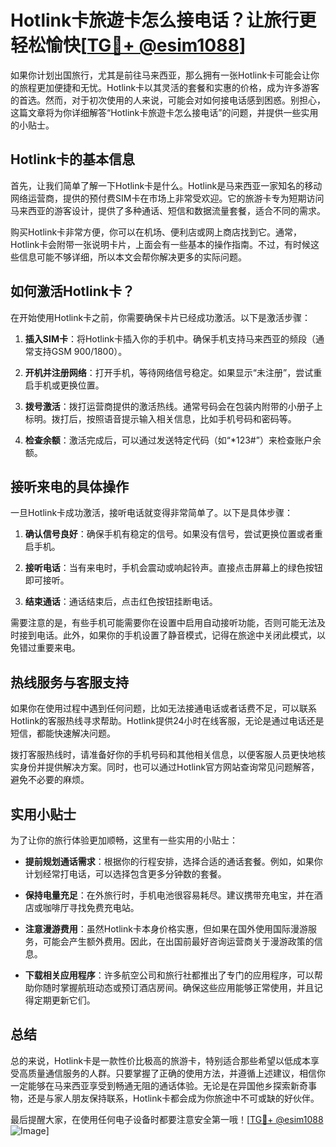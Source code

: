 # Hotlink卡旅遊卡怎么接电话？让旅行更轻松愉快[[TG💪+ @esim1088](https://t.me/s/esim1088)]

如果你计划出国旅行，尤其是前往马来西亚，那么拥有一张Hotlink卡可能会让你的旅程更加便捷和无忧。Hotlink卡以其灵活的套餐和实惠的价格，成为许多游客的首选。然而，对于初次使用的人来说，可能会对如何接电话感到困惑。别担心，这篇文章将为你详细解答“Hotlink卡旅遊卡怎么接电话”的问题，并提供一些实用的小贴士。

## Hotlink卡的基本信息

首先，让我们简单了解一下Hotlink卡是什么。Hotlink是马来西亚一家知名的移动网络运营商，提供的预付费SIM卡在市场上非常受欢迎。它的旅游卡专为短期访问马来西亚的游客设计，提供了多种通话、短信和数据流量套餐，适合不同的需求。

购买Hotlink卡非常方便，你可以在机场、便利店或网上商店找到它。通常，Hotlink卡会附带一张说明卡片，上面会有一些基本的操作指南。不过，有时候这些信息可能不够详细，所以本文会帮你解决更多的实际问题。

## 如何激活Hotlink卡？

在开始使用Hotlink卡之前，你需要确保卡片已经成功激活。以下是激活步骤：

1. **插入SIM卡**：将Hotlink卡插入你的手机中。确保手机支持马来西亚的频段（通常支持GSM 900/1800）。
   
2. **开机并注册网络**：打开手机，等待网络信号稳定。如果显示“未注册”，尝试重启手机或更换位置。

3. **拨号激活**：拨打运营商提供的激活热线。通常号码会在包装内附带的小册子上标明。拨打后，按照语音提示输入相关信息，比如手机号码和密码等。

4. **检查余额**：激活完成后，可以通过发送特定代码（如“*123#”）来检查账户余额。

## 接听来电的具体操作

一旦Hotlink卡成功激活，接听电话就变得非常简单了。以下是具体步骤：

1. **确认信号良好**：确保手机有稳定的信号。如果没有信号，尝试更换位置或者重启手机。

2. **接听电话**：当有来电时，手机会震动或响起铃声。直接点击屏幕上的绿色按钮即可接听。

3. **结束通话**：通话结束后，点击红色按钮挂断电话。

需要注意的是，有些手机可能需要你在设置中启用自动接听功能，否则可能无法及时接到电话。此外，如果你的手机设置了静音模式，记得在旅途中关闭此模式，以免错过重要来电。

## 热线服务与客服支持

如果你在使用过程中遇到任何问题，比如无法接通电话或者话费不足，可以联系Hotlink的客服热线寻求帮助。Hotlink提供24小时在线客服，无论是通过电话还是短信，都能快速解决问题。

拨打客服热线时，请准备好你的手机号码和其他相关信息，以便客服人员更快地核实身份并提供解决方案。同时，也可以通过Hotlink官方网站查询常见问题解答，避免不必要的麻烦。

## 实用小贴士

为了让你的旅行体验更加顺畅，这里有一些实用的小贴士：

- **提前规划通话需求**：根据你的行程安排，选择合适的通话套餐。例如，如果你计划经常打电话，可以选择包含更多分钟数的套餐。
  
- **保持电量充足**：在外旅行时，手机电池很容易耗尽。建议携带充电宝，并在酒店或咖啡厅寻找免费充电站。

- **注意漫游费用**：虽然Hotlink卡本身价格实惠，但如果在国外使用国际漫游服务，可能会产生额外费用。因此，在出国前最好咨询运营商关于漫游政策的信息。

- **下载相关应用程序**：许多航空公司和旅行社都推出了专门的应用程序，可以帮助你随时掌握航班动态或预订酒店房间。确保这些应用能够正常使用，并且记得定期更新它们。

## 总结

总的来说，Hotlink卡是一款性价比极高的旅游卡，特别适合那些希望以低成本享受高质量通信服务的人群。只要掌握了正确的使用方法，并遵循上述建议，相信你一定能够在马来西亚享受到畅通无阻的通话体验。无论是在异国他乡探索新奇事物，还是与家人朋友保持联系，Hotlink卡都会成为你旅途中不可或缺的好伙伴。

最后提醒大家，在使用任何电子设备时都要注意安全第一哦！[[TG💪+ @esim1088](https://t.me/s/esim1088) ![Image](https://i.postimg.cc/4NQfJmqS/Snipaste-2025-05-13-00-14-12.png)]